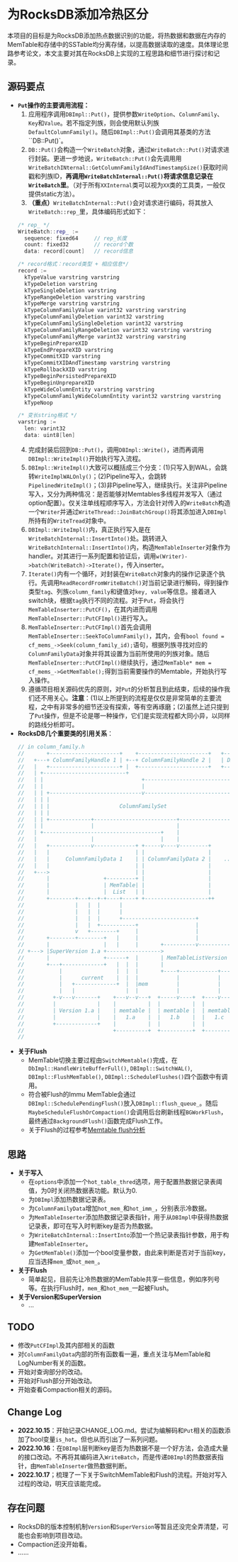 # 为RocksDB添加冷热区分
本项目的目标是为RocksDB添加热点数据识别的功能，将热数据和数据在内存的MemTable和存储中的SSTable均分离存储，以提高数据读取的速度。具体理论思路参考论文，本文主要对其在RocksDB上实现的工程思路和细节进行探讨和记录。
<!-- 已经是第5天了，早该开始记录了，这几天源码和思路看了忘，忘了看，文件又多的要死，不停重复导致效率极低 -->

## 源码要点
- **`Put`操作的主要调用流程：**
  1. 应用程序调用`DBImpl::Put()`，提供参数`WriteOption`、`ColumnFamily`、`Key`和`Value`。若不指定列族，则会使用默认列族`DefaultColumnFamily()`。随后`DBImpl::Put()`会调用其基类的方法``DB::Put()`。
  2. `DB::Put()`会构造一个`WriteBatch`对象，通过`WriteBatch::Put()`对请求进行封装。更进一步地说，`WriteBatch::Put()`会先调用用`WriteBatchINternal::GetColumnFamilyIdAndTimestampSize()`获取时间戳和列族ID，**再调用`WriteBatchInternal::Put()`将请求信息记录在`WriteBatch`里**。（对于所有`XXInternal`类可以视为`XX`类的工具类，一般仅提供static方法）。
  3. **（重点）**`WriteBatchInternal::Put()`会对请求进行编码，将其放入`WriteBatch::rep_`里，具体编码形式如下：
    ``` C++
    /* rep_ */
    WriteBatch::rep_ :=
      sequence: fixed64     // rep_长度
      count: fixed32        // record个数
      data: record[count]   // record信息
    
    /* record格式：record类型 + 相应信息*/
    record := 
      kTypeValue varstring varstring
      kTypeDeletion varstring
      kTypeSingleDeletion varstring
      kTypeRangeDeletion varstring varstring
      kTypeMerge varstring varstring
      kTypeColumnFamilyValue varint32 varstring varstring
      kTypeColumnFamilyDeletion varint32 varstring
      kTypeColumnFamilySingleDeletion varint32 varstring
      kTypeColumnFamilyRangeDeletion varint32 varstring varstring
      kTypeColumnFamilyMerge varint32 varstring varstring
      kTypeBeginPrepareXID
      kTypeEndPrepareXID varstring
      kTypeCommitXID varstring
      kTypeCommitXIDAndTimestamp varstring varstring
      kTypeRollbackXID varstring
      kTypeBeginPersistedPrepareXID
      kTypeBeginUnprepareXID
      kTypeWideColumnEntity varstring varstring
      kTypeColumnFamilyWideColumnEntity varint32 varstring varstring
      kTypeNoop
    
    /* 变长string格式 */
    varstring :=
      len: varint32
      data: uint8[len]
    ```
  4. 完成封装后回到`DB::Put()`，调用`DBImpl::Write()`，进而再调用`DBImpl::WriteImpl()`开始执行写入流程。
  5. `DBImpl::WriteImpl()`大致可以概括成三个分支：(1)只写入到WAL，会跳转`WriteImplWALOnly()`；(2)Pipeline写入，会跳转`PipelinedWriteImpl()`；(3)非Pipeline写入，继续执行。关注非Pipeline写入，又分为两种情况：是否能够对Memtables多线程并发写入（通过option配置）。仅关注单线程顺序写入，方法会针对传入的`WriteBatch`构造一个`Writer`并通过`WriteThread::JoinBatchGroup()`将其添加进入`DBImpl`所持有的`WriteTread`对象中。
  6. `DBImpl::WriteImpl()`内，真正执行写入是在`WriteBatchInternal::InsertInto()`处。跳转进入`WriteBatchInternal::InsertInto()`内，构造`MemTableInserter`对象作为handler。对其进行一系列配置和验证后，调用`w(Writer)->batch(WriteBatch)->Iterate()`，传入inserter。
  7. `Iterate()`内有一个循环，对封装在`WriteBatch`对象内的操作记录逐个执行。先调用`ReadRecordFromWriteBatch()`对当前记录进行解码，得到操作类型`tag`、列族`column_family`和键值对`key, value`等信息。接着进入switch块，根据`tag`执行不同的流程。对于`Put`，将会执行`MemTableInserter::PutCF()`，在其内进而调用`MemTableInserter::PutCFImpl()`进行写入。
  8. `MemTableInserter::PutCFImpl()`首先会调用`MemTableInserter::SeekToColumnFamily()`，其内，会有`bool found = cf_mems_->Seek(column_family_id);`语句，根据列族寻找对应的`ColumnFamilyData`对象并将其设置为当前所使用的列族对象。随后`MemTableInserter::PutCFImpl()`继续执行，通过`MemTable* mem = cf_mems_->GetMemTable();`得到当前需要操作的Memtable，开始执行写入操作。
  9. 遵循项目相关源码优先的原则，对`Put`的分析暂且到此结束，后续的操作我们还不用关心。**注意**：(1)以上所提到的流程是仅仅是非常简单的主要流程，之中有非常多的细节还没有探索，等有空再琢磨；(2)虽然上述只提到了`Put`操作，但是不论是哪一种操作，它们是实现流程都大同小异，以同样的路线分析即可。
- **RocksDB几个重要类的引用关系**：
  ```C++
  // in column_family.h
  //       +----------------------+    +----------------------+   +--------+
  //   +---+ ColumnFamilyHandle 1 | +--+ ColumnFamilyHandle 2 |   | DBImpl |
  //   |   +----------------------+ |  +----------------------+   +----+---+
  //   | +--------------------------+                                  |
  //   | |                               +-----------------------------+
  //   | |                               |
  //   | | +-----------------------------v-------------------------------+
  //   | | |                                                             |
  //   | | |                      ColumnFamilySet                        |
  //   | | |                                                             |
  //   | | +-------------+--------------------------+----------------+---+
  //   | |               |                          |                |
  //   | +-------------------------------------+    |                |
  //   |                 |                     |    |                v
  //   |   +-------------v-------------+ +-----v----v---------+
  //   |   |                           | |                    |
  //   |   |     ColumnFamilyData 1    | | ColumnFamilyData 2 |    ......
  //   |   |                           | |                    |
  //   +--->                           | |                    |
  //       |                 +---------+ |                    |
  //       |                 | MemTable| |                    |
  //       |                 |  List   | |                    |
  //       +--------+---+--+-+----+----+ +--------------------++
  //                |   |  |      |
  //                |   |  |      |
  //                |   |  |      +-----------------------+
  //                |   |  +-----------+                  |
  //                v   +--------+     |                  |
  //       +--------+--------+   |     |                  |
  //       |                 |   |     |       +----------v----------+
  // +---> |SuperVersion 1.a +----------------->                     |
  //       |                 +------+  |       | MemTableListVersion |
  //       +---+-------------+   |  |  |       |                     |
  //           |                 |  |  |       +----+------------+---+
  //           |      current    |  |  |            |            |
  //           |   +-------------+  |  |mem         |            |
  //           |   |                |  |            |            |
  //         +-v---v-------+    +---v--v---+  +-----v----+  +----v-----+
  //         |             |    |          |  |          |  |          |
  //         | Version 1.a |    | memtable |  | memtable |  | memtable |
  //         |             |    |   1.a    |  |   1.b    |  |   1.c    |
  //         +-------------+    |          |  |          |  |          |
  //                            +----------+  +----------+  +----------+
  //
  ```
- **关于Flush**
  - MemTable切换主要过程由`SwitchMemtable()`完成，在`DbImpl::HandleWriteBufferFull()`, `DBImpl::SwitchWAL()`, `DBImpl::FlushMemTable()`, `DBImpl::ScheduleFlushes()`四个函数中有调用。
  - 符合被Flush的Immu MemTable会通过`DBImpl::SchedulePendingFlush()`放入`DBImpl::flush_queue_`。随后`MaybeScheduleFlushOrCompaction()`会调用后台刷新线程`BGWorkFlush`，最终通过`BackgroundFlush()`函数完成Flush工作。
  - 关于Flush的过程参考[Memtable flush分析](https://zhuanlan.zhihu.com/p/414145200)
## 思路
- **关于写入**
  - 在`options`中添加一个`hot_table_thred`选项，用于配置热数据记录表阈值，为0时关闭热数据表功能。默认为0.
  - 为`DBImpl`添加热数据记录表。
  - 为`ColumnFamilyData`增加`hot_mem_`和`hot_imm_`，分别表示冷数据。
  - 为`MemTableInserter`添加热数据记录表指针，用于从`DBImpl`中获得热数据记录表，即可在写入时判断key是否为热数据。
  - 为`WriteBatchInternal::InsertInto`添加一个热记录表指针参数，用于构建`MemTableInserter`。
  - 为`GetMemTable()`添加一个bool变量参数，由此来判断是否对于当前key，应当选择`mem_`或`hot_mem_`。
- **关于Flush**
  - 简单起见，目前先让冷热数据的MemTable共享一些信息，例如序列号等。在执行Flush时，`mem_`和`hot_mem_`一起被Flush。
- **关于Version和SuperVersion**
  - ...
## TODO
- 修改`PutCFImpl`及其内部相关的函数
- 对`ColumnFamilyData`内部的所有函数看一遍，重点关注与MemTable和LogNumber有关的函数。
- 开始对查询部分的改动。
- 开始对Flush部分开始改动。
- 开始查看Compaction相关的源码。
## Change Log
- **2022.10.15**：开始记录CHANGE_LOG.md。尝试为编解码和`Put`相关的函数添加了bool变量`is_hot`。但也从而引出了一系列问题。
- **2022.10.16**：在`DBImpl`层判断key是否为热数据不是一个好方法，会造成大量的接口改动。不再将其编码进入`WriteBatch`，而是传递`DBImpl`的热数据表指针，由`MemTableInserter`做热数据判断。
- **2022.10.17**；梳理了一下关于SwitchMemTable和Flush的流程。开始对写入过程的改动，明天应该能完成。
## 存在问题
- RocksDB的版本控制机制`Version`和`SuperVersion`等暂且还没完全弄清楚，可能也会影响到项目改动。
- Compaction还没开始看。
- ......